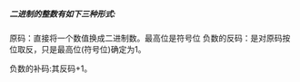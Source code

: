 ##### 二进制的整数有如下三种形式:

原码：直接将一个数值换成二进制数。最高位是符号位
负数的反码：是对原码按位取反，只是最高位(符号位)确定为1。

负数的补码:其反码+1。

<!--计算机以二进制补码的形式保存所有的整数。-->

<!--正数的原码、反码、补码都相同、负数的补码是其反码+1-->